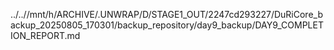 ../..//mnt/h/ARCHIVE/.UNWRAP/D/STAGE1_OUT/2247cd293227/DuRiCore_backup_20250805_170301/backup_repository/day9_backup/DAY9_COMPLETION_REPORT.md